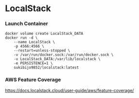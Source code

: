 # LocalStack

### Launch Container

```
docker volume create LocalStack_DATA
docker run -d \
    --name LocalStack \
    -p 4566:4566 \
    --restart=unless-stopped \
    -v /var/run/docker.sock:/var/run/docker.sock \
    -v LocalStack_DATA:/var/lib/localstack \
    -e PERSISTENCE=1 \
    sukibijo9852/localstack:latest
```

### AWS Feature Coverage

https://docs.localstack.cloud/user-guide/aws/feature-coverage/
